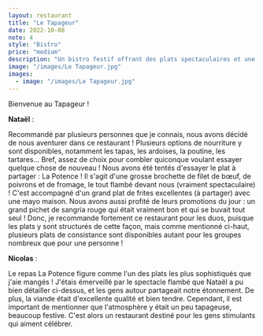 ```yaml
---
layout: restaurant
title: "Le Tapageur"
date: 2022-10-08
note: 4
style: "Bistro"
price: "medium"
description: "Un bistro festif offrant des plats spectaculaires et une ambiance vivante, parfait pour les célébrations"
image: "/images/Le Tapageur.jpg"
images:
  - image: "/images/Le Tapageur.jpg"
---
```


Bienvenue au Tapageur !

**Nataël** :

Recommandé par plusieurs personnes que je connais, nous avons décidé de nous aventurer dans ce restaurant ! Plusieurs options de nourriture y sont disponibles, notamment les tapas, les ardoises, la poutine, les tartares… Bref, assez de choix pour combler quiconque voulant essayer quelque chose de nouveau ! Nous avons été tentés d'essayer le plat à partager : La Potence ! Il s'agit d'une grosse brochette de filet de bœuf, de poivrons et de fromage, le tout flambé devant nous (vraiment spectaculaire) ! C'est accompagné d'un grand plat de frites excellentes (à partager) avec une mayo maison. Nous avons aussi profité de leurs promotions du jour : un grand pichet de sangria rouge qui était vraiment bon et qui se buvait tout seul ! Donc, je recommande fortement ce restaurant pour les duos, puisque les plats y sont structurés de cette façon, mais comme mentionné ci-haut, plusieurs plats de consistance sont disponibles autant pour les groupes nombreux que pour une personne !

**Nicolas** :

Le repas La Potence figure comme l'un des plats les plus sophistiqués que j'aie mangés ! J'étais émerveillé par le spectacle flambé que Nataël a pu bien détailler ci-dessus, et les gens autour partageait notre étonnement. De plus, la viande était d'excellente qualité et bien tendre. Cependant, il est important de mentionner que l'atmosphère y était un peu tapageuse, beaucoup festive. C'est alors un restaurant destiné pour les gens stimulants qui aiment célébrer. 